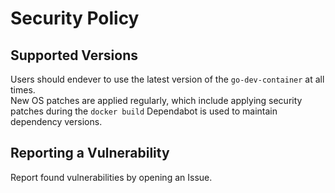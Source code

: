 # Security Policy

## Supported Versions

Users should endever to use the latest version of the `go-dev-container` at all times.  
New OS patches are applied regularly, which include applying security patches during the `docker build`
Dependabot is used to maintain dependency versions.

## Reporting a Vulnerability

Report found vulnerabilities by opening an Issue.

